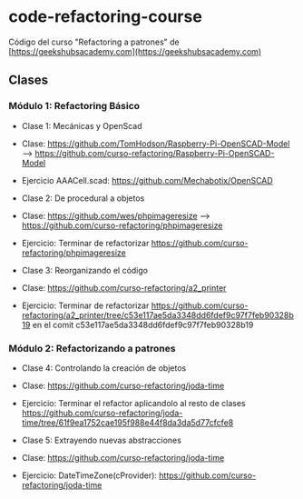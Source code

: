 # code-refactoring-course

Código del curso "Refactoring a patrones" de [https://geekshubsacademy.com](https://geekshubsacademy.com)

## Clases

### Módulo 1: Refactoring Básico

- Clase 1: Mecánicas y OpenScad
 - Clase: https://github.com/TomHodson/Raspberry-Pi-OpenSCAD-Model --> https://github.com/curso-refactoring/Raspberry-Pi-OpenSCAD-Model
 - Ejercicio AAACell.scad: https://github.com/Mechabotix/OpenSCAD


- Clase 2: De procedural a objetos
 - Clase: https://github.com/wes/phpimageresize --> https://github.com/curso-refactoring/phpimageresize
 - Ejercicio: Terminar de refactorizar https://github.com/curso-refactoring/phpimageresize


- Clase 3: Reorganizando el código
 - Clase: https://github.com/curso-refactoring/a2_printer
 - Ejercicio: Terminar de refactorizar https://github.com/curso-refactoring/a2_printer/tree/c53e117ae5da3348dd6fdef9c97f7feb90328b19 en el comit c53e117ae5da3348dd6fdef9c97f7feb90328b19

### Módulo 2: Refactorizando a patrones

- Clase 4: Controlando la creación de objetos
 - Clase: https://github.com/curso-refactoring/joda-time
 - Ejercicio: Terminar el refactor aplicandolo  al resto de clases https://github.com/curso-refactoring/joda-time/tree/61f9ea1752cae195f988e44f8da3da5d77cfcfe8

 - Clase 5: Extrayendo nuevas abstracciones
 - Clase: https://github.com/curso-refactoring/joda-time
 - Ejercicio: DateTimeZone(cProvider): https://github.com/curso-refactoring/joda-time
